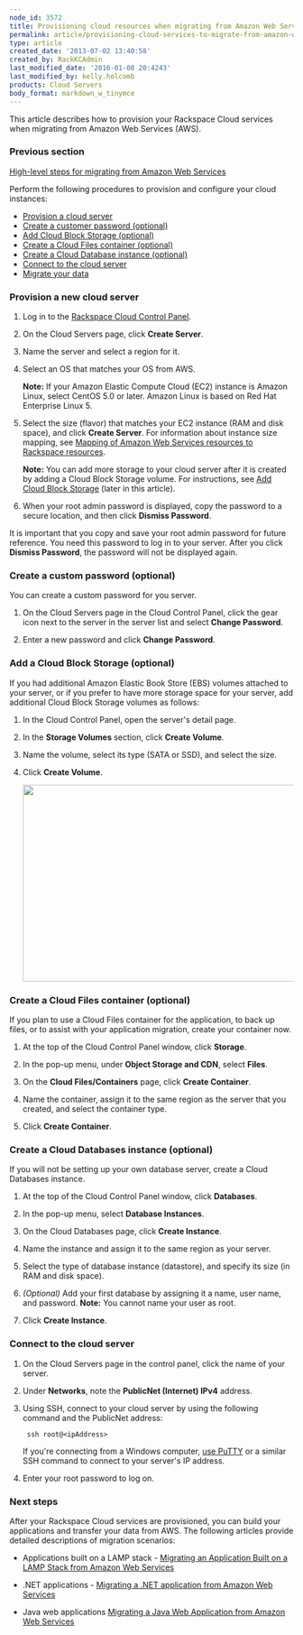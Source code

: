 ```yaml
---
node_id: 3572
title: Provisioning cloud resources when migrating from Amazon Web Services
permalink: article/provisioning-cloud-services-to-migrate-from-amazon-web-services
type: article
created_date: '2013-07-02 13:40:58'
created_by: RackKCAdmin
last_modified_date: '2016-01-08 20:4243'
last_modified_by: kelly.holcomb
products: Cloud Servers
body_format: markdown_w_tinymce
---
```


This article describes how to provision your Rackspace Cloud services when migrating from Amazon Web Services (AWS). 

### Previous section
[High-level steps for migrating from Amazon Web Services](https://www.rackspace.com/knowledge_center/article/high-level-steps-for-migrating-from-amazon-web-services)

Perform the following procedures to provision and configure your cloud instances:

- [Provision a cloud server]("#provision")
- [Create a customer password (optional)]("#root")
- [Add Cloud Block Storage (optional)]("#addblock")
- [Create a Cloud Files container (optional)]("#filecontainer")
- [Create a Cloud Database instance (optional)]("#createinstance")
- [Connect to the cloud server]("#connectserver")
- [Migrate your data]("migrate")

<a name="provision"> </a>
### Provision a new cloud server

1. Log in to the [Rackspace Cloud Control Panel](https://mycloud.rackspace.com).

2. On the Cloud Servers page, click **Create Server**.

3. Name the server and select a region for it.

4. Select an OS that matches your OS from AWS.

    **Note:** If your Amazon Elastic Compute Cloud (EC2) instance is Amazon Linux, select CentOS 5.0 or later. Amazon Linux is based on Red Hat Enterprise Linux 5.
   
5. Select the size (flavor) that matches your EC2 instance (RAM and disk space), and click **Create Server**.
    For information about instance size mapping, see [Mapping of Amazon Web Services resources to Rackspace resources](http://www.rackspace.com/knowledge_center/article/mapping-of-amazon-web-services-resources-to-rackspace-resources#instancetypes).
	
	**Note:** You can add more storage to your cloud server after it is created by adding a Cloud Block Storage volume. For instructions, see [Add Cloud Block Storage]("#addblock") (later in this article).
6. When your root admin password is displayed, copy the password to a secure location, and then click **Dismiss Password**.

<a name="root"> </a>

It is important that you copy and save your root admin password for future reference. You need this password to log in to your server. After you click **Dismiss Password**, the password will not be displayed again.

### Create a custom password (optional)

You can create a custom password for you server.

1. On the Cloud Servers page in the Cloud Control Panel, click the gear icon next to the server in the server list and select **Change Password**. 

2. Enter a new password and click **Change Password**.

<a name="addblock"> </a>
### Add a Cloud Block Storage (optional)

If you had additional Amazon Elastic Book Store (EBS) volumes attached to your server, or if you prefer to have more storage space for your server, add additional Cloud Block Storage volumes as follows:</p>

1. In the Cloud Control Panel, open the server's detail page.

2. In the **Storage Volumes** section, click **Create Volume**.

3. Name the volume, select its type (SATA or SSD), and select the size.

4. Click **Create Volume**.

    <img alt="" height="349" src="/knowledge_center/sites/default/files/field/image/Step%201-3.png" width="543" />

<a name="filecontainer"> </a>
### Create a Cloud Files container (optional)

If you plan to use a Cloud Files container for the application, to back up files, or to assist with your application migration, create your container now.

1. At the top of the Cloud Control Panel window, click **Storage**.

2. In the pop-up menu, under **Object Storage and CDN**, select **Files**.

3. On the **Cloud Files/Containers** page, click **Create Container**.

4. Name the container, assign it to the same region as the server that you created, and select the container type.

5. Click **Create Container**.


<a name="createinstance"> </a>
### Create a Cloud Databases instance (optional)

If you will not be setting up your own database server, create a Cloud Databases instance.

1. At the top of the Cloud Control Panel window, click **Databases**.

2. In the pop-up menu, select **Database Instances**. 

3. On the Cloud Databases page, click **Create Instance**.
 
4. Name the instance and assign it to the same region as your server.

5. Select the type of database instance (datastore), and specify its size (in RAM and disk space).

6. *(Optional)* Add your first database by assigning it a name, user name, and password. 
    **Note:** You cannot name your user as root.

7. Click **Create Instance**.

<a name="connectserver"> </a>
### Connect to the cloud server

1. On the Cloud Servers page in the control panel, click the name of your server. 

2. Under **Networks**, note the <strong>PublicNet (Internet) IPv4</strong> address.

3. Using SSH, connect to your cloud server by using the following command and the PublicNet address:

        ssh root@<ipAddress>

    If you're connecting from a Windows computer, [use PuTTY](http://www.rackspace.com/knowledge_center/article/connecting-to-linux-from-windows-by-using-putty") or a similar SSH command to connect to your server's IP address.

4. Enter your root password to log on.

<a name="migrate"> </a>
### Next steps

After your Rackspace Cloud services are provisioned, you can build your applications and transfer your data from AWS. The following articles provide detailed descriptions of migration scenarios:

- Applications built on a LAMP stack - [Migrating an Application Built on a LAMP Stack from Amazon Web Services](http://www.rackspace.com/knowledge_center/article/migrating-an-application-built-on-a-lamp-stack-from-amazon-web-services)

- .NET applications - [Migrating a .NET application from Amazon Web Services](http://www.rackspace.com/knowledge_center/article/migrating-a-net-application-from-amazon-web-services)

- Java web applications [Migrating a Java Web Application from Amazon Web Services](http://www.rackspace.com/knowledge_center/article/migrating-a-java-web-application-from-amazon-web-services)
